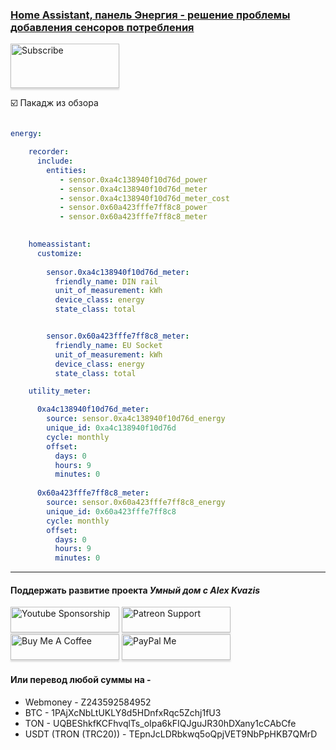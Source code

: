 ### [Home Assistant, панель Энергия - решение проблемы добавления сенсоров потребления](https://youtu.be/QwRHxqCBixI)     

<a href="https://www.youtube.com/channel/UCcq9onYHbs6go3kDpfBoqhg?sub_confirmation=1" target="_blank"><img src="https://raw.githubusercontent.com/kvazis/training/master/lessons/img/subscribe.png" alt="Subscribe" style="height: 71px !important;width: 174px !important;box-shadow: 0px 3px 2px 0px rgba(190, 190, 190, 0.5) !important;-webkit-box-shadow: 0px 3px 2px 0px rgba(190, 190, 190, 0.5) !important;" ></a>


:ballot_box_with_check: Пакадж из обзора    

```yaml

energy:

    recorder:
      include:
        entities:
           - sensor.0xa4c138940f10d76d_power
           - sensor.0xa4c138940f10d76d_meter
           - sensor.0xa4c138940f10d76d_meter_cost
           - sensor.0x60a423fffe7ff8c8_power
           - sensor.0x60a423fffe7ff8c8_meter
           

    homeassistant:
      customize:
      
        sensor.0xa4c138940f10d76d_meter:
          friendly_name: DIN rail
          unit_of_measurement: kWh
          device_class: energy
          state_class: total


        sensor.0x60a423fffe7ff8c8_meter:
          friendly_name: EU Socket
          unit_of_measurement: kWh
          device_class: energy
          state_class: total

    utility_meter:

      0xa4c138940f10d76d_meter:
        source: sensor.0xa4c138940f10d76d_energy
        unique_id: 0xa4c138940f10d76d
        cycle: monthly
        offset:
          days: 0
          hours: 9
          minutes: 0
    
      0x60a423fffe7ff8c8_meter:
        source: sensor.0x60a423fffe7ff8c8_energy
        unique_id: 0x60a423fffe7ff8c8
        cycle: monthly
        offset:
          days: 0
          hours: 9
          minutes: 0

```
____
#### Поддержать развитие проекта *Умный дом с Alex Kvazis*    
<a href="https://www.youtube.com/channel/UCcq9onYHbs6go3kDpfBoqhg/join" target="_blank"><img src="https://raw.githubusercontent.com/kvazis/training/master/lessons/img/youtube.png" alt="Youtube Sponsorship" style="height: 41px !important;width: 174px !important;box-shadow: 0px 3px 2px 0px rgba(190, 190, 190, 0.5) !important;-webkit-box-shadow: 0px 3px 2px 0px rgba(190, 190, 190, 0.5) !important;" ></a>
<a href="https://www.patreon.com/alex_kvazis" target="_blank"><img src="https://raw.githubusercontent.com/kvazis/training/master/lessons/img/patreon-button.png" alt="Patreon Support" style="height: 41px !important;width: 174px !important;box-shadow: 0px 3px 2px 0px rgba(190, 190, 190, 0.5) !important;-webkit-box-shadow: 0px 3px 2px 0px rgba(190, 190, 190, 0.5) !important;" ></a>
<a href="https://www.buymeacoffee.com/greatkvazis" target="_blank"><img src="https://raw.githubusercontent.com/kvazis/training/master/lessons/img/buymeacoffee.png" alt="Buy Me A Coffee" style="height: 41px !important;width: 174px !important;box-shadow: 0px 3px 2px 0px rgba(190, 190, 190, 0.5) !important;-webkit-box-shadow: 0px 3px 2px 0px rgba(190, 190, 190, 0.5) !important;" ></a>
<a href="https://www.paypal.com/paypalme/greatkvazis" target="_blank"><img src="https://raw.githubusercontent.com/kvazis/training/master/lessons/img/paypal.png" alt="PayPal Me" style="height: 41px !important;width: 174px !important;box-shadow: 0px 3px 2px 0px rgba(190, 190, 190, 0.5) !important;-webkit-box-shadow: 0px 3px 2px 0px rgba(190, 190, 190, 0.5) !important;" ></a>

#### Или перевод любой суммы на -     
* Webmoney - Z243592584952
* BTC - 1PAjXcNbLtUKLY8d5HDnfxRqc5Zchj1fU3    
* TON - UQBEShkfKCFhvqlTs_oIpa6kFIQJguJR30hDXany1cCAbCfe    
* USDT (TRON (TRC20)) - TEpnJcLDRbkwq5oQpjVET9NbPpHKB7QMrD    